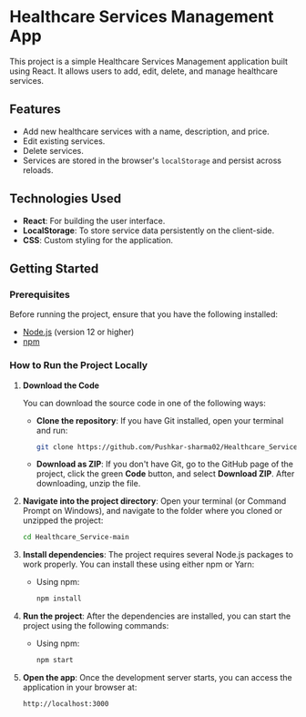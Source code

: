 # Healthcare Services Management App

This project is a simple Healthcare Services Management application built using React. It allows users to add, edit, delete, and manage healthcare services.

## Features

- Add new healthcare services with a name, description, and price.
- Edit existing services.
- Delete services.
- Services are stored in the browser's `localStorage` and persist across reloads.
  
## Technologies Used

- **React**: For building the user interface.
- **LocalStorage**: To store service data persistently on the client-side.
- **CSS**: Custom styling for the application.

## Getting Started

### Prerequisites

Before running the project, ensure that you have the following installed:

- [Node.js](https://nodejs.org/) (version 12 or higher)
- [npm](https://www.npmjs.com/)

### How to Run the Project Locally

1. **Download the Code**

    You can download the source code in one of the following ways:
    
    - **Clone the repository**:
      If you have Git installed, open your terminal and run:
      ```bash
      git clone https://github.com/Pushkar-sharma02/Healthcare_Service.git
      ```
      

    - **Download as ZIP**:
      If you don't have Git, go to the GitHub page of the project, click the green **Code** button, and select **Download ZIP**. After downloading, unzip the file.

2. **Navigate into the project directory**:
    Open your terminal (or Command Prompt on Windows), and navigate to the folder where you cloned or unzipped the project:
    ```bash
    cd Healthcare_Service-main
    ```

3. **Install dependencies**:
    The project requires several Node.js packages to work properly. You can install these using either npm or Yarn:
    
    - Using npm:
      ```bash
      npm install
      ```

4. **Run the project**:
    After the dependencies are installed, you can start the project using the following commands:
    
    - Using npm:
      ```bash
      npm start
      ```

5. **Open the app**:
    Once the development server starts, you can access the application in your browser at:
    ```
    http://localhost:3000
    ```
